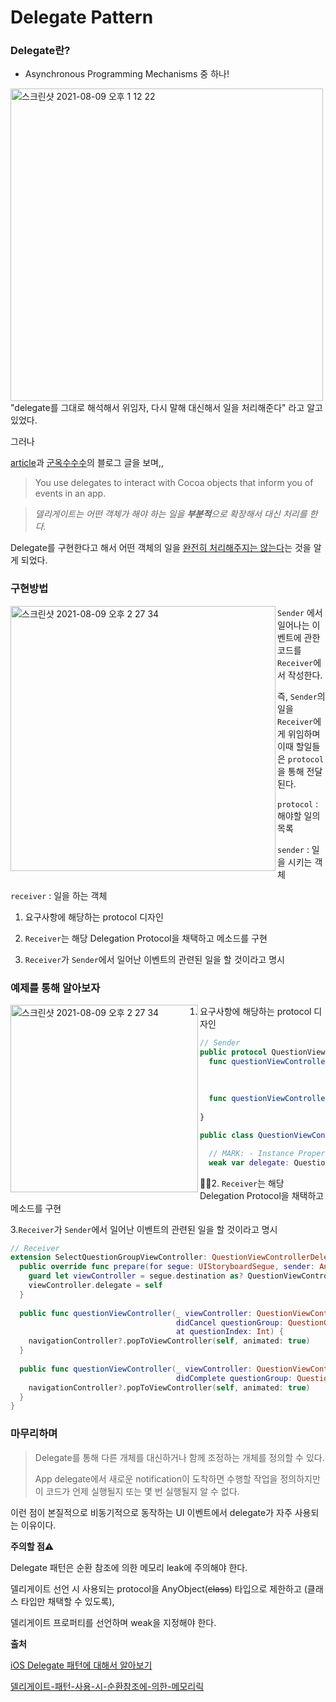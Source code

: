 # Delegate Pattern



### Delegate란?

* Asynchronous Programming Mechanisms 중 하나!

<img width="500" align=left alt="스크린샷 2021-08-09 오후 1 12 22" src="https://user-images.githubusercontent.com/60323625/128659777-0c5e0358-0ae7-4b1d-8071-0c74e83bb7e5.png">



"delegate를 그대로 해석해서 위임자, 다시 말해 대신해서 일을 처리해준다" 라고 알고 있었다.

 그러나

[article](https://developer.apple.com/documentation/swift/cocoa_design_patterns/using_delegates_to_customize_object_behavior/)과 [군옥수수수](https://baked-corn.tistory.com/23)의 블로그 글을 보며,,

>  You use delegates to interact with Cocoa objects that inform you of events in an app.

> *델리게이트는 어떤 객체가 해야 하는 일을 **부분적**으로*
> *확장해서 대신 처리를 한다.*



Delegate를 구현한다고 해서 어떤 객체의 일을 <u>완전히 처리해주지는 않는다</u>는 것을 알게 되었다. 



### 구현방법

<img width="424" align=left alt="스크린샷 2021-08-09 오후 2 27 34" src="https://user-images.githubusercontent.com/60323625/128663557-339c14d7-14c8-443f-ab67-f58ed2e40d15.png">

`Sender` 에서 일어나는 이벤트에 관한 코드를  `Receiver`에서 작성한다. 

즉, `Sender`의 일을 `Receiver`에게 위임하며 이때 할일들은 `protocol`을 통해 전달된다.


`protocol` : 해야할 일의 목록

`sender` : 일을 시키는 객체

`receiver` : 일을 하는 객체



1. 요구사항에 해당하는 protocol 디자인

2. `Receiver`는 해당 Delegation Protocol을 채택하고 메소드를 구현

3. `Receiver`가 `Sender`에서 일어난 이벤트의 관련된 일을 할 것이라고 명시

   

### 예제를 통해 알아보자

<img width="300" align=left alt="스크린샷 2021-08-09 오후 2 27 34" src="https://user-images.githubusercontent.com/60323625/128667381-165392d3-1e64-4d54-869f-408de3afb215.gif">



1. 요구사항에 해당하는 protocol 디자인

```swift
// Sender
public protocol QuestionViewControllerDelegate: AnyObject {
  func questionViewController(_ viewController: QuestionViewController,
                              didCancel questionGroup: QuestionGroup,
                              at questionIndex: Int)
  
  func questionViewController(_ viewController: QuestionViewController,
                              didComplete questionGroup: QuestionGroup)
}

public class QuestionViewController: UIViewController {

  // MARK: - Instance Properties
  weak var delegate: QuestionViewControllerDelegate?
```



2. `Receiver`는 해당 Delegation Protocol을 채택하고 메소드를 구현

3.`Receiver`가 `Sender`에서 일어난 이벤트의 관련된 일을 할 것이라고 명시

```swift
// Receiver
extension SelectQuestionGroupViewController: QuestionViewControllerDelegate {
  public override func prepare(for segue: UIStoryboardSegue, sender: Any?){
    guard let viewController = segue.destination as? QuestionViewController else { return }
    viewController.delegate = self
  }
  
  public func questionViewController(_ viewController: QuestionViewController,
                                     didCancel questionGroup: QuestionGroup,
                                     at questionIndex: Int) {
    navigationController?.popToViewController(self, animated: true)
  }
  
  public func questionViewController(_ viewController: QuestionViewController,
                                     didComplete questionGroup: QuestionGroup) {
    navigationController?.popToViewController(self, animated: true)
  }
}
```



### 마무리하며

> Delegate를 통해 다른 개체를 대신하거나 함께 조정하는 개체를 정의할 수 있다.
>
> App delegate에서 새로운 notification이 도착하면 수행할 작업을 정의하지만 이 코드가 언제 실행될지 또는 몇 번 실행될지 알 수 없다.

이런 점이 본질적으로 비동기적으로 동작하는 UI 이벤트에서 delegate가 자주 사용되는 이유이다.



**주의할 점⚠️**

 Delegate 패턴은 순환 참조에 의한 메모리 leak에 주의해야 한다.

 델리게이트 선언 시 사용되는 protocol을 AnyObject(~~class~~) 타입으로 제한하고 (클래스 타입만 채택할 수 있도록), 

 델리게이트 프로퍼티를 선언하며 weak을 지정해야 한다.



**출처**

[iOS Delegate 패턴에 대해서 알아보기](https://magi82.github.io/ios-delegate/)

[델리게이트-패턴-사용-시-순환참조에-의한-메모리릭](https://goodmorningcody.wordpress.com/2016/11/24/)

